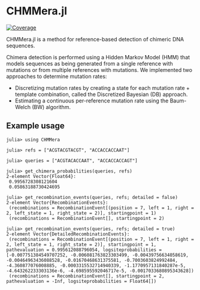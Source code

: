 # CHMMera.jl

[![Coverage](https://codecov.io/gh/MurrellGroup/CHMMera.jl/branch/main/graph/badge.svg)](https://codecov.io/gh/MurrellGroup/CHMMera.jl)

CHMMera.jl is a method for reference-based detection of chimeric DNA sequences.

Chimera detection is performed using a Hidden Markov Model (HMM) that models sequences as being generated from a single reference with mutations or from multiple references with mutations. We implemented two approaches to determine mutation rates:
- Discretizing mutation rates by creating a state for each mutation rate + template combination, called the Discretized Bayesian (DB) approach.
- Estimating a continuous per-reference mutation rate using the Baum-Welch (BW) algorithm.


## Example usage
```
julia> using CHMMera

julia> refs = ["ACGTACGTACGT", "ACCACCACCAAT"]

julia> queries = ["ACGTACACCAAT", "ACCACCACCAGT"]

julia> get_chimera_probabilities(queries, refs)
2-element Vector{Float64}:
 0.9956728308121604
 0.05863188730424695

julia> get_recombination_events(queries, refs; detailed = false)
2-element Vector{RecombinationEvents}:
 (recombinations = RecombinationEvent[(position = 7, left = 1, right = 2, left_state = 1, right_state = 2)], startingpoint = 1)
 (recombinations = RecombinationEvent[], startingpoint = 2)

julia> get_recombination_events(queries, refs; detailed = true)
2-element Vector{DetailedRecombinationEvents}:
 (recombinations = RecombinationEvent[(position = 7, left = 1, right = 2, left_state = 1, right_state = 2)], startingpoint = 1, pathevaluation = 0.995612088796054, logsiteprobabilities = [-0.007751384549707252, -0.006081763823303499, -0.00439756634058619, -0.00464963436088528, -0.01670468631375581, -0.7003603824992484, -4.360877076008885, -0.0003315532714940339, -1.1770957131840287e-5, -4.643262233303136e-6, -4.698595592046717e-5, -0.0017033680895343628])
 (recombinations = RecombinationEvent[], startingpoint = 2, pathevaluation = -Inf, logsiteprobabilities = Float64[])
```
